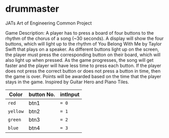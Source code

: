 # drummaster
JATs Art of Engineering Common Project   
    
Game Description: 
A player has to press a board of four buttons to the rhythm of the chorus of a song (~30 seconds). A display will show the four buttons, which will light up to the rhythm of You Belong With Me by Taylor Swift that plays on a speaker. As different buttons light up on the screen, the player must press the corresponding button on their board, which will also light up when pressed. As the game progresses, the song will get faster and the player will have less time to press each button. If the player does not press the correct button or does not press a button in time, then the game is over. Points will be awarded based on the time that the player stays in the game. Inspired by Guitar Hero and Piano Tiles.      
    
|     Color     | button No.    |   intInput  |
| ------------- | ------------- | --------    |
| `red`         | btn1          | `= 0`       |
| `yellow`      | btn2          | `= 1`       |
| `green`       | btn3          | `= 2`       |
| `blue`        | btn4          | `= 3`       |

